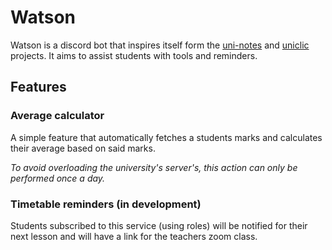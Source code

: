 # Watson

Watson is a discord bot that inspires itself form the [uni-notes](https://github.com/Guillaume-prog/uni-notes) and [uniclic](https://github.com/Guillaume-prog/Uniclic) projects. It aims to assist students with tools and reminders.

## Features

### Average calculator

A simple feature that automatically fetches a students marks and calculates their average based on said marks.

*To avoid overloading the university's server's, this action can only be performed once a day.*

### Timetable reminders (in development)

Students subscribed to this service (using roles) will be notified for their next lesson and will have a link for the teachers zoom class.
